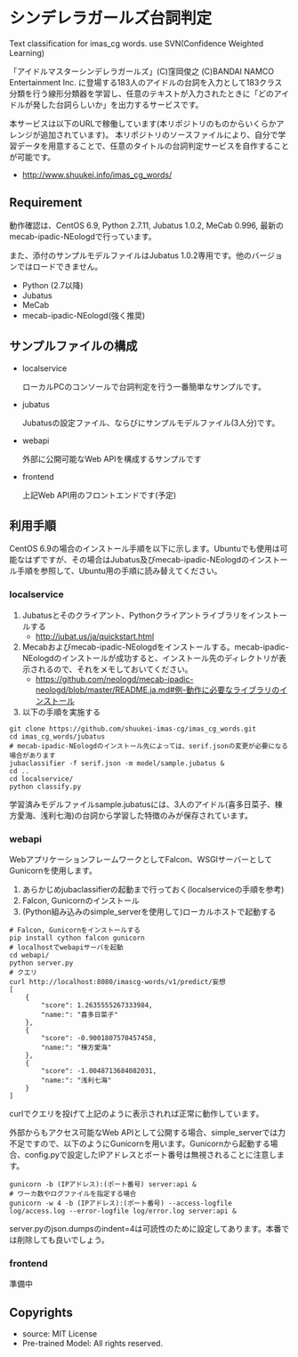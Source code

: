 # シンデレラガールズ台詞判定
Text classification for imas_cg words. use SVN(Confidence Weighted Learning)

「アイドルマスターシンデレラガールズ」(C)窪岡俊之 (C)BANDAI NAMCO Entertainment Inc. に登場する183人のアイドルの台詞を入力として183クラス分類を行う線形分類器を学習し、任意のテキストが入力されたときに「どのアイドルが発した台詞らしいか」を出力するサービスです。

本サービスは以下のURLで稼働しています(本リポジトリのものからいくらかアレンジが追加されています)。
本リポジトリのソースファイルにより、自分で学習データを用意することで、任意のタイトルの台詞判定サービスを自作することが可能です。

- http://www.shuukei.info/imas_cg_words/


## Requirement
動作確認は、CentOS 6.9, Python 2.7.11, Jubatus 1.0.2, MeCab 0.996, 最新のmecab-ipadic-NEologdで行っています。

また、添付のサンプルモデルファイルはJubatus 1.0.2専用です。他のバージョンではロードできません。

- Python (2.7以降)
- Jubatus
- MeCab
- mecab-ipadic-NEologd(強く推奨)


## サンプルファイルの構成

- localservice

    ローカルPCのコンソールで台詞判定を行う一番簡単なサンプルです。

- jubatus

    Jubatusの設定ファイル、ならびにサンプルモデルファイル(3人分)です。

- webapi

    外部に公開可能なWeb APIを構成するサンプルです

- frontend

    上記Web API用のフロントエンドです(予定)


## 利用手順
CentOS 6.9の場合のインストール手順を以下に示します。Ubuntuでも使用は可能なはずですが、その場合はJubatus及びmecab-ipadic-NEologdのインストール手順を参照して、Ubuntu用の手順に読み替えてください。

### localservice
1. Jubatusとそのクライアント、Pythonクライアントライブラリをインストールする
	- http://jubat.us/ja/quickstart.html
2. Mecabおよびmecab-ipadic-NEologdをインストールする。mecab-ipadic-NEologdのインストールが成功すると、インストール先のディレクトリが表示されるので、それをメモしておいてください。
	- https://github.com/neologd/mecab-ipadic-neologd/blob/master/README.ja.md#例-動作に必要なライブラリのインストール
3. 以下の手順を実施する
~~~
git clone https://github.com/shuukei-imas-cg/imas_cg_words.git
cd imas_cg_words/jubatus
# mecab-ipadic-NEologdのインストール先によっては、serif.jsonの変更が必要になる場合があります
jubaclassifier -f serif.json -m model/sample.jubatus &
cd ..
cd localservice/
python classify.py
~~~
学習済みモデルファイルsample.jubatusには、3人のアイドル(喜多日菜子、棟方愛海、浅利七海)の台詞から学習した特徴のみが保存されています。


### webapi
WebアプリケーションフレームワークとしてFalcon、WSGIサーバーとしてGunicornを使用します。

1. あらかじめjubaclassifierの起動まで行っておく(localserviceの手順を参考)
2. Falcon, Gunicornのインストール
3. (Python組み込みのsimple_serverを使用して)ローカルホストで起動する
~~~
# Falcon, Gunicornをインストールする
pip install cython falcon gunicorn
# localhostでwebapiサーバを起動
cd webapi/
python server.py
# クエリ
curl http://localhost:8080/imascg-words/v1/predict/妄想
[
    {
        "score": 1.2635555267333984,
        "name:": "喜多日菜子"
    },
    {
        "score": -0.9001807570457458,
        "name:": "棟方愛海"
    },
    {
        "score": -1.0048713684082031,
        "name:": "浅利七海"
    }
]
~~~
curlでクエリを投げて上記のように表示されれば正常に動作しています。

外部からもアクセス可能なWeb APIとして公開する場合、simple_serverでは力不足ですので、以下のようにGunicornを用います。Gunicornから起動する場合、config.pyで設定したIPアドレスとポート番号は無視されることに注意します。
~~~
gunicorn -b (IPアドレス):(ポート番号) server:api &
# ワーカ数やログファイルを指定する場合
gunicorn -w 4 -b (IPアドレス):(ポート番号) --access-logfile log/access.log --error-logfile log/error.log server:api &
~~~

server.pyのjson.dumpsのindent=4は可読性のために設定してあります。本番では削除しても良いでしょう。

### frontend
準備中


## Copyrights
- source: MIT License
- Pre-trained Model: All rights reserved.
